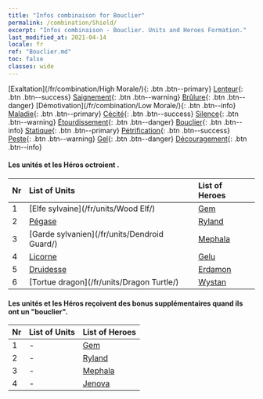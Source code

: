 ```yaml
---
title: "Infos combinaison for Bouclier"
permalink: /combination/Shield/
excerpt: "Infos combinaison - Bouclier. Units and Heroes Formation."
last_modified_at: 2021-04-14
locale: fr
ref: "Bouclier.md"
toc: false
classes: wide
---
```


  [Exaltation](/fr/combination/High Morale/){: .btn .btn--primary} [Lenteur](/fr/combination/Slow/){: .btn .btn--success} [Saignement](/fr/combination/Bleeding/){: .btn .btn--warning} [Brûlure](/fr/combination/Burning/){: .btn .btn--danger} [Démotivation](/fr/combination/Low Morale/){: .btn .btn--info} [Maladie](/fr/combination/Disease/){: .btn .btn--primary} [Cécité](/fr/combination/Blind/){: .btn .btn--success} [Silence](/fr/combination/Silence/){: .btn .btn--warning} [Étourdissement](/fr/combination/Stun/){: .btn .btn--danger} [Bouclier](/fr/combination/Shield/){: .btn .btn--info} [Statique](/fr/combination/Static/){: .btn .btn--primary} [Pétrification](/fr/combination/Petrify/){: .btn .btn--success} [Peste](/fr/combination/Plague/){: .btn .btn--warning} [Gel](/fr/combination/Freeze/){: .btn .btn--danger} [Découragement](/fr/combination/Deterrence/){: .btn .btn--info} 


#### Les unités et les Héros octroient <Bouclier>.

  | Nr |  List of Units  | List of Heroes | 
  |:---|:----------------|:---------------| 
  | 1 | [Elfe sylvaine](/fr/units/Wood Elf/) | [Gem](/fr/heroes/Gem/) |
  | 2 | [Pégase](/fr/units/Pegasus/) | [Ryland](/fr/heroes/Ryland/) |
  | 3 | [Garde sylvanien](/fr/units/Dendroid Guard/) | [Mephala](/fr/heroes/Mephala/) |
  | 4 | [Licorne](/fr/units/Unicorn/) | [Gelu](/fr/heroes/Gelu/) |
  | 5 | [Druidesse](/fr/units/Druid/) | [Erdamon](/fr/heroes/Erdamon/) |
  | 6 | [Tortue dragon](/fr/units/Dragon Turtle/) | [Wystan](/fr/heroes/Wystan/) |


#### Les unités et les Héros reçoivent des bonus supplémentaires quand ils ont un \"bouclier\".

  | Nr |  List of Units  | List of Heroes | 
  |:---|:----------------|:---------------| 
  | 1 | - | [Gem](/fr/heroes/Gem/) |
  | 2 | - | [Ryland](/fr/heroes/Ryland/) |
  | 3 | - | [Mephala](/fr/heroes/Mephala/) |
  | 4 | - | [Jenova](/fr/heroes/Jenova/) |
